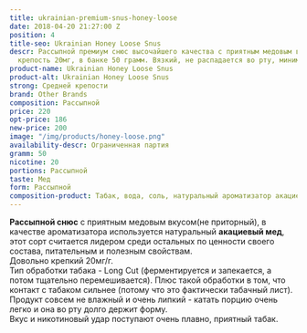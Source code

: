```yaml
---
title: ukrainian-premium-snus-honey-loose
date: 2018-04-20 21:27:00 Z
position: 4
title-seo: Ukrainian Honey Loose Snus
descr: Рассыпной премиум снюс высочайшего качества с приятным медовым вкусом. Никотиновая
  крепость 20мг, в банке 50 грамм. Вязкий, не распадается во рту, минимальный потек.
product-name: Ukrainian Honey Loose Snus
product-alt: Ukrainian Honey Loose Snus
strong: Средней крепости
brand: Other Brands
composition: Рассыпной
price: 220
opt-price: 186
new-price: 200
image: "/img/products/honey-loose.png"
availability-descr: Ограниченная партия
gramm: 50
nicotine: 20
portions: Рассыпной
taste: Мед
form: Рассыпной
composition-product: Табак, вода, соль, натуральный ароматизатор акациевого меда
---
```


**Рассыпной снюс** с приятным медовым вкусом(не приторный), в качестве ароматизатора используется натуральный **акациевый мед**, этот сорт считается лидером среди остальных по ценности своего состава, питательным и полезным свойствам.<br>
Довольно крепкий 20мг/г.<br>
Тип обработки табака - Long Cut (ферментируется и запекается, а потом тщательно перемешивается). Плюс такой обработки в том, что контакт с табаком сильнее (потому что это фактически табачный лист). Продукт совсем не влажный и очень липкий - катать порцию очень легко и она во рту долго держит форму.<br>
Вкус и никотиновый удар поступают очень плавно, приятный табак.
